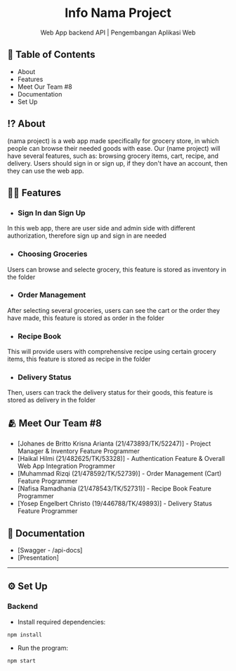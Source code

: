 <h1 align="center">
  Info Nama Project
</h1>
<p align="center">Web App backend API | Pengembangan Aplikasi Web</p>

## 📃 Table of Contents
- About 
- Features
- Meet Our Team #8
- Documentation 
- Set Up 

## ⁉️ About
(nama project) is a web app made specifically for grocery store, in which people can browse their needed goods with ease. Our (name project) will have several features, such as: browsing grocery items, cart, recipe, and delivery. Users should sign in or sign up, if they don't have an account, then they can use the web app.

## 😵‍💫 Features
- ### Sign In dan Sign Up<br>
In this web app, there are user side and admin side with different authorization, therefore sign up and sign in are needed<br>
- ### Choosing Groceries<br>
Users can browse and selecte grocery, this feature is stored as inventory in the folder<br>
- ### Order Management<br>
After selecting several groceries, users can see the cart or the order they have made, this feature is stored as order in the folder<br>
- ### Recipe Book<br>
This will provide users with comprehensive recipe using certain grocery items, this feature is stored as recipe in the folder<br>
- ### Delivery Status<br>
Then, users can track the delivery status for their goods, this feature is stored as delivery in the folder<br>

## 🫂 Meet Our Team #8
- [Johanes de Britto Krisna Arianta (21/473893/TK/52247)] - Project Manager & Inventory Feature Programmer
- [Haikal Hilmi (21/482625/TK/53328)] - Authentication Feature & Overall Web App Integration Programmer
- [Muhammad Rizqi (21/478592/TK/52739)] - Order Management (Cart) Feature Programmer
- [Nafisa Ramadhania (21/478543/TK/52731)] - Recipe Book Feature Programmer
- [Yosep Engelbert Christo (19/446788/TK/49893)] - Delivery Status Feature Programmer

## 📖 Documentation
- [Swagger - /api-docs]
- [Presentation]

<hr/>

## ⚙️ Set Up 
### Backend
- Install required dependencies:
```````````
npm install
```````````
- Run the program:
```````````
npm start
```````````
